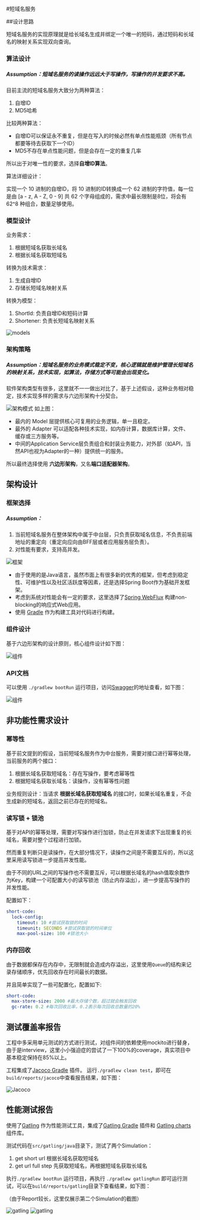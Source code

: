 #短域名服务

##设计思路

短域名服务的实现原理就是给长域名生成并绑定一个唯一的短码，通过短码和长域名的映射关系实现双向查询。

### 算法设计

##### Assumption：短域名服务的读操作远远大于写操作，写操作的并发要求不高。

目前主流的短域名服务大致分为两种算法：

1. 自增ID
2. MD5哈希

比较两种算法：

* 自增ID可以保证永不重复，但是在写入的时候必然有单点性能瓶颈（所有节点都要等待去获取下一个ID）
* MD5不存在单点性能问题，但是会存在一定的重复几率

所以出于对唯一性的要求，选择**自增ID算法**。

算法详细设计：

实现一个 10 进制的自增ID，将 10 进制的ID转换成一个 62 进制的字符值，每一位是由 [a - z, A - Z, 0 - 9] 共 62 个字母组成的，需求中最长限制是8位，将会有 62^8 种组合，数量足够使用。

### 模型设计

业务需求：

1. 根据短域名获取长域名
2. 根据长域名获取短域名


转换为技术需求：

1. 生成自增ID
2. 存储长短域名映射关系

转换为模型：

1. ShortId: 负责自增ID和短码计算
2. Shortener: 负责长短域名映射关系

![models](./imgs/models.jpg)

### 架构策略

##### Assumption：短域名服务的业务模式稳定不变，核心逻辑就是维护管理长短域名的映射关系，技术实现，如算法，存储方式等可能会出现变化。

软件架构类型有很多，这里就不一一做出对比了，基于上述假设，这种业务相对稳定，技术实现多样的需求与六边形架构十分契合。

![架构模式](./imgs/六边形架构.jpg)
如上图：

* 最内的 Model 层提供核心可复用的业务逻辑，单一且稳定。
* 最外的 Adapter 可以适配各种技术实现，如内存计算，数据库计算，文件、缓存或三方服务等。
* 中间的Application Service层负责组合和封装业务能力，对外部（如API，当然API也视为Adapter的一种）提供统一的服务。

所以最终选择使用 **六边形架构**，又名**端口适配器架构**。

## 架构设计
### 框架选择
##### Assumption：
1. 当前短域名服务在整体架构中属于中台层，只负责获取域名信息，不负责前端地址的重定向（重定向应向由BFF层或者应用服务层负责）。
2. 对性能有要求，支持高并发。

![框架](./imgs/SpringWebFlux.jpg)

* 由于使用的是Java语言，虽然市面上有很多新的优秀的框架，但考虑到稳定性、可维护性以及社区活跃度等因素，还是选择Spring Boot作为基础开发框架。
* 考虑到系统对性能会有一定的要求，这里选择了[Spring WebFlux](https://docs.spring.io/spring-framework/docs/current/reference/html/web-reactive.html) 构建non-blocking的响应式Web应用。
* 使用 [Gradle](https://gradle.org/) 作为构建工具对代码进行构建。

### 组件设计
基于六边形架构的设计原则，核心组件设计如下图：

![组件](./imgs/components.jpg)

### API文档
可以使用 `./gradlew bootRun` 运行项目，访问[Swagger](http://localhost:8080/swagger-ui.html)的地址查看，如下图：

![组件](./imgs/swagger.png)


## 非功能性需求设计
### 幂等性
基于前文提到的假设，当前短域名服务作为中台服务，需要对接口进行幂等处理，当前服务的两个接口：

1. 根据长域名获取短域名：存在写操作，要考虑幂等性
2. 根据短域名获取长域名：读操作，没有幂等性问题

业务规则设计：当请求 **根据长域名获取短域名** 的接口时，如果长域名重复，不会生成新的短域名，返回之前已存在的短域名。

### 读写锁 + 锁池
基于对API的幂等处理，需要对写操作进行加锁，防止在并发请求下出现重复的长域名，需要对整个过程进行加锁。

然而重复判断只是读操作，在大部分情况下，读操作之间是不需要互斥的，所以这里采用读写锁进一步提高并发性能。

由于不同的URL之间的写操作也不需要互斥，可以根据长域名的hash值取余数作为Key，构建一个可配置大小的读写锁池（防止内存溢出），进一步提高写操作的并发性能。

配置如下：

```yaml
short-code:
  lock-config:
    timeout: 10 #尝试获取锁的时间
    timeunit: SECONDS #尝试获取锁的时间单位
    max-pool-size: 100 #锁池大小
```

### 内存回收
由于数据都保存在内存中，无限制就会造成内存溢出，这里使用`Queue`的结构来记录存储顺序，优先回收存在时间最长的数据。

并且简单实现了一些可配置化，配置如下:

```yaml
short-code:
  max-store-size: 2000 #最大存储个数，超过就会触发回收
  gc-rate: 0.2 #每次回收比率，0.2表示每次回收总数量的20%
```

## 测试覆盖率报告
工程中多采用单元测试的方式进行测试，对组件间的依赖使用mockito进行替身，由于是interview，这里小小强迫症的尝试了一下100%的coverage，真实项目中基本稳定保持在85%以上。

工程集成了[Jacoco Gradle](https://docs.gradle.org/current/userguide/jacoco_plugin.html) 插件。
运行`./gradlew clean test`，即可在`build/reports/jacoco`中查看报告结果，如下图：

![Jacoco](./imgs/jacoco.jpg)


## 性能测试报告
使用了[Gatling](https://gatling.io/docs/gatling/) 作为性能测试工具，集成了[Gatling Gradle](https://gatling.io/docs/gatling/reference/current/extensions/gradle_plugin/) 插件和 [Gatling charts](https://mvnrepository.com/artifact/io.gatling.highcharts/gatling-charts-highcharts) 组件库。

测试代码在`src/gatling/java`目录下，测试了两个Simulation：

1. get short url 根据长域名获取短域名
2. get url full step 先获取短域名，再根据短域名获取长域名

执行`./gradlew bootRun` 运行项目，再执行 `./gradlew gatlingRun` 即可运行测试，可以在`build/reports/gatling`目录下查看结果，如下图：

（由于Report较长，这里仅展示第二个Simulation的截图）

![gatling](./imgs/gatling2.png)
![gatling](./imgs/gatling1.png)

